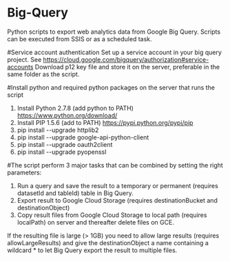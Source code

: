 # Big-Query
Python scripts to export web analytics data from Google Big Query. Scripts can be executed from SSIS or as a scheduled task.

#Service account authentication
Set up a service account in your big query project. See https://cloud.google.com/bigquery/authorization#service-accounts
Download p12 key file and store it on the server, preferable in the same folder as the script.

#Install python and required python packages on the server that runs the script
1.	Install Python 2.7.8 (add python to PATH) https://www.python.org/download/
2.	Install PIP 1.5.6 (add to PATH) https://pypi.python.org/pypi/pip
3.	pip install --upgrade httplib2
4.	pip install --upgrade google-api-python-client
5.  pip install --upgrade oauth2client
6.  pip install --upgrade pyopenssl

#The script perform 3 major tasks that can be combined by setting the right parameters:
1. Run a query and save the result to a temporary or permanent (requires datasetId and tableId) table in Big Query.
2. Export result to Google Cloud Storage (requires destinationBucket and destinationObject)
3. Copy result files from Google Cloud Storage to local path (requires localPath) on server and thereafter delete files on GCE.

If the resulting file is large (> 1GB) you need to allow large results (requires allowLargeResults) and give the destinationObject a name containing a wildcard * to let Big Query export the result to multiple files. 
